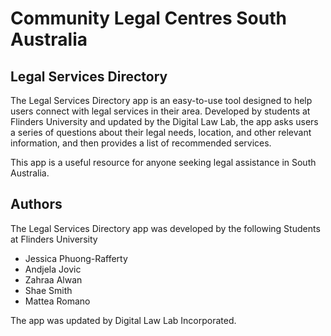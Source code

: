 # Community Legal Centres South Australia

## Legal Services Directory

The Legal Services Directory app is an easy-to-use tool designed to help users connect with legal services in their area.
Developed by students at Flinders University and updated by the Digital Law Lab, the app asks users a series of questions
about their legal needs, location, and other relevant information, and then provides a list of recommended services.

This app is a useful resource for anyone seeking legal assistance in South Australia.

## Authors
The Legal Services Directory app was developed by the following Students at Flinders University

- Jessica Phuong-Rafferty
- Andjela Jovic
- Zahraa Alwan
- Shae Smith
- Mattea Romano

The app was updated by Digital Law Lab Incorporated.